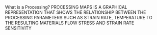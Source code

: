 What is a Processing?
PROCESSING MAPS IS A GRAPHICAL REPRESENTATION THAT SHOWS THE RELATIONSHIP BETWEEN THE PROCESSING PARAMETERS SUCH AS STRAIN RATE, TEMPERATURE TO THE RESULTING MATERIALS FLOW STRESS AND STRAIN RATE SENSITIVITY
